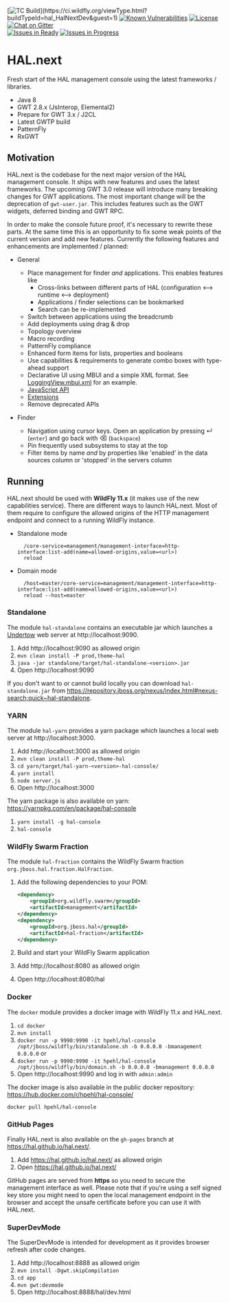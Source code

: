 [![TC Build](https://ci.wildfly.org/app/rest/builds/buildType:(id:hal_HalNextDev)/statusIcon.svg)](https://ci.wildfly.org/viewType.html?buildTypeId=hal_HalNextDev&guest=1) [![Known Vulnerabilities](https://snyk.io/test/github/hal/hal.next/ab3ea846c6d7eeb6a5f39a88f5c7bc85b3c8dfd4/badge.svg)](https://snyk.io/test/github/hal/hal.next/ab3ea846c6d7eeb6a5f39a88f5c7bc85b3c8dfd4) [![License](https://img.shields.io/:license-apache-blue.svg)](http://www.apache.org/licenses/LICENSE-2.0.html) [![Chat on Gitter](https://badges.gitter.im/hal/hal.next.svg)](https://gitter.im/hal/hal.next)  
[![Issues in Ready](https://badge.waffle.io/hal/hal.next.svg?label=ready&title=Ready)](http://waffle.io/hal/hal.next) [![Issues in Progress](https://badge.waffle.io/hal/hal.next.svg?label=In%20Progress&title=In%20Progress)](http://waffle.io/hal/hal.next) 

# HAL.next

Fresh start of the HAL management console using the latest frameworks / libraries. 

- Java 8
- GWT 2.8.x (JsInterop, Elemental2)
- Prepare for GWT 3.x / J2CL
- Latest GWTP build
- PatternFly
- RxGWT

## Motivation

HAL.next is the codebase for the next major version of the HAL management console. It ships with new features and uses the latest frameworks. The upcoming GWT 3.0 release will introduce many breaking changes for GWT applications. The most important change will be the deprecation of `gwt-user.jar`. This includes features such as the GWT widgets, deferred binding and GWT RPC. 

In order to make the console future proof, it's necessary to rewrite these parts. At the same time this is an opportunity to fix some weak points of the current version and add new features. Currently the following features and enhancements are implemented / planned:

- General

    - Place management for finder *and* applications. This enables features like
        - Cross-links between different parts of HAL (configuration ⟷ runtime ⟷ deployment)
        - Applications / finder selections can be bookmarked
        - Search can be re-implemented
    - Switch between applications using the breadcrumb
    - Add deployments using drag & drop
    - Topology overview
    - Macro recording
    - PatternFly compliance
    - Enhanced form items for lists, properties and booleans
    - Use capabilities & requirements to generate combo boxes with type-ahead support
    - Declarative UI using MBUI and a simple XML format. See [LoggingView.mbui.xml](app/src/main/resources/org/jboss/hal/client/configuration/subsystem/logging/LoggingView.mbui.xml) for an example.
    - [JavaScript API](https://cdn.rawgit.com/hal/hal.next/esdoc/index.html)
    - [Extensions](Extensions.md)
    - Remove deprecated APIs 

- Finder

    - Navigation using cursor keys. Open an application by pressing ↵ (`enter`) and go back with ⌫ (`backspace`)
    - Pin frequently used subsystems to stay at the top
    - Filter items by name *and* by properties like 'enabled' in the data sources column or 'stopped' in the servers column

## Running

HAL.next should be used with **WildFly 11.x** (it makes use of the new capabilities service). There are different ways to launch HAL.next. Most of them require to configure the allowed origins of the HTTP management endpoint and connect to a running WildFly instance.
 
- Standalone mode

        /core-service=management/management-interface=http-interface:list-add(name=allowed-origins,value=<url>)
        reload

- Domain mode
 
        /host=master/core-service=management/management-interface=http-interface:list-add(name=allowed-origins,value=<url>)
        reload --host=master
        
### Standalone

The module `hal-standalone` contains an executable jar which launches a [Undertow](http://undertow.io/) web server at http://localhost:9090.
  
1. Add http://localhost:9090 as allowed origin
1. `mvn clean install -P prod,theme-hal`
1. `java -jar standalone/target/hal-standalone-<version>.jar`
1. Open http://localhost:9090

If you don't want to or cannot build locally you can download `hal-standalone.jar` from https://repository.jboss.org/nexus/index.html#nexus-search;quick~hal-standalone. 

### YARN

The module `hal-yarn` provides a yarn package which launches a local web server at http://localhost:3000.
  
1. Add http://localhost:3000 as allowed origin
1. `mvn clean install -P prod,theme-hal`
1. `cd yarn/target/hal-yarn-<version>-hal-console/`
1. `yarn install`
1. `node server.js`
1. Open http://localhost:3000

The yarn package is also available on yarn: https://yarnpkg.com/en/package/hal-console
 
1. `yarn install -g hal-console`
1. `hal-console`

### WildFly Swarm Fraction

The module `hal-fraction` contains the WildFly Swarm fraction `org.jboss.hal.fraction.HalFraction`.
 
1. Add the following dependencies to your POM:

    ```xml
    <dependency>
        <groupId>org.wildfly.swarm</groupId>
        <artifactId>management</artifactId>
    </dependency>
    <dependency>
        <groupId>org.jboss.hal</groupId>
        <artifactId>hal-fraction</artifactId>
    </dependency>
    ```
        
1. Build and start your WildFly Swarm application
1. Add http://localhost:8080 as allowed origin
1. Open http://localhost:8080/hal

### Docker 

The `docker` module provides a docker image with WildFly 11.x and HAL.next.

1. `cd docker`
1. `mvn install`
1. `docker run -p 9990:9990 -it hpehl/hal-console /opt/jboss/wildfly/bin/standalone.sh -b 0.0.0.0 -bmanagement 0.0.0.0` or 
1. `docker run -p 9990:9990 -it hpehl/hal-console /opt/jboss/wildfly/bin/domain.sh -b 0.0.0.0 -bmanagement 0.0.0.0` 
1. Open http://localhost:9990 and log in with `admin:admin`

The docker image is also available in the public docker repository: https://hub.docker.com/r/hpehl/hal-console/

`docker pull hpehl/hal-console`

### GitHub Pages

Finally HAL.next is also available on the `gh-pages` branch at https://hal.github.io/hal.next/. 

1. Add https://hal.github.io/hal.next/ as allowed origin
1. Open https://hal.github.io/hal.next/

GitHub pages are served from **https** so you need to secure the management interface as well. Please note that if you're using a self signed key store you might need to open the local management endpoint in the browser and accept the unsafe certificate before you can use it with HAL.next.

### SuperDevMode

The SuperDevMode is intended for development as it provides browser refresh after code changes. 

1. Add http://localhost:8888 as allowed origin
1. `mvn install -Dgwt.skipCompilation` 
1. `cd app`
1. `mvn gwt:devmode`
1. Open http://localhost:8888/hal/dev.html
